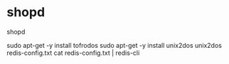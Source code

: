 # shopd
shopd


sudo apt-get -y install tofrodos
sudo apt-get -y install unix2dos
unix2dos redis-config.txt
cat redis-config.txt | redis-cli
